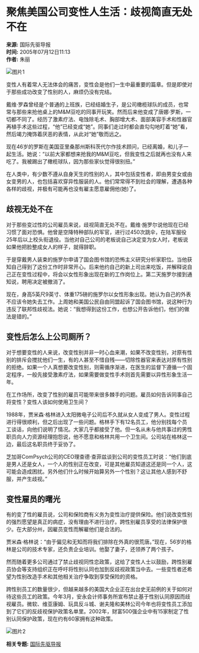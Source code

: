 # 聚焦美国公司变性人生活：歧视简直无处不在

**来源:** 国际先驱导报  
**时间:** 2005年07月12日11:13  
**作者:** 朱丽  

![图片1](http://image2.sina.com.cn/dy/31/1_1-31-479_20030729113330.jpg)

变性人有着常人无法体会的痛苦，变性会是他们一生中最重要的篇章。但是即使对于那些成功改变了性别的人，麻烦仍没有完结。

戴维·罗森曾经是个普通的上班族，已经结婚生子，是公司橄榄球队的成员，也常常与那些来抢他桌上的M&M豆吃的同事开玩笑。然而后来他变成了唐娜·罗斯，一切都不同了。经历了激素疗法、电蚀除毛术、胸部增大术、面部美容手术和性器官再植手术这些过程，“他”已经变成“她”。同事们走过时都会直勾勾地盯着“她”看，然后竭力掩饰着厌恶的表情，从此对“她”敬而远之。

现在46岁的罗斯在美国亚里桑那州斯科茨代尔作技术顾问，已经离婚，和儿子一起生活。她说：“以前大家都想来抢我的M&M豆吃，但我变性之后就再也没有人来吃了。我被踢出了橄榄球队，因为那些家伙觉得很别扭。”

在人类中，有少数不遵从自身天生的性别的人，其中包括变性者，即由男变女或由女变男的人，也包括喜欢穿异性服装的人。他们常常得不到社会的理解，遭遇各种各样的歧视，并极有可能再也没有雇主愿意雇佣他(她)了。

## 歧视无处不在

对于那些变过性的公司雇员来说，歧视简直无处不在。戴维·施罗尔说他现在已经习惯了面对恐惧。他曾是空降特种部队的军官，进行过450次跳伞，在陆军服役25年后以上校头衔退役。当他对自己公司的老板说自己决定变为女人时，老板说如果他把脸整成女人的样子，就得辞职。

于是穿戴男人装束的施罗尔申请了国会图书馆的恐怖主义研究分析家职位。当他获知自己得到了这份工作时非常开心。后来他约自己的新上司出来吃饭，并解释说自己正在变性过程中，将会以女性形象出现在新的工作岗位上。第二天施罗尔接到通知说，聘用决定被撤消了。

现在，身高5英尺9英寸、体重175磅的施罗尔以女性形象出现。她认为自己的外表不应该令她失去工作。上周她和美国公民自由同盟起诉了国会图书馆，说这种行为违反了联邦性歧视法。她说：“我想得到这份工作，也想公开告诉他们，他们的做法是错的。”

## 变性后怎么上公司厕所？

对于想要变性的人来说，改变性别并非一时心血来潮，如果不改变性别，对原有性别的排斥会搅扰他们一生，有的人甚至不惜自残——切除性器官来表达对原有性别的拒绝。如果一个人真想要改变性别，则需循序渐进，在医生的监督下遵循一个固定程序，一般先接受激素疗法，如果需要做变性手术则首先需要以异性形象生活一年。

在工作场所，改变了性别的雇员可能带来很多棘手的问题。雇员如何告诉同事自己将变性？变性人该如何使用卫生间？

1988年，贾米森·格林进入太阳微电子公司后不久就从女人变成了男人。变性过程进行得很顺利，但之后出现了一些问题。格林手下有12名员工，他分别找每个员工谈话，向他们说明了情况。大家几乎都接受了他。但一名从未与他共事过的男性职员向人力资源经理抱怨说，他不愿意和格林共用一个卫生间。公司站在格林这一边，最后这名职员终于妥协了。

芝加哥ComPsych公司的CEO理查德·查菲兹谈到公司的变性员工时说：“他们到底是男人还是女人，一个人的性别正在改变，可是其他雇员知道这还是同一个人，这可能会造成困扰。另外他们什么时候开始算另外一个性别？这让其他人感到不舒服，并产生歧视。”

## 变性雇员的曙光

有的变了性的雇员说，公司和保险商有义务为变性治疗提供保险。他们说改变性别的强烈愿望是真正的病症，没有理由不进行治疗。跨性别雇员享受的法律保护很少。在大部分州，因雇员变性而解雇他们是合法的。

贾米森·格林说：“由于偏见和无知而将我们排除在外真的很荒唐。”现在，56岁的格林是公司的技术专家，还负责企业培训。他娶了妻子，还领养了两个孩子。

然而随着更多公司通过了禁止歧视同性恋政策，这给了变性人士以鼓励，跨性别雇员协会等支持组织正在呼吁将性别认同也加到反歧视政策当中去。一些变性者还希望为性别改造手术和其他相关治疗争取到享受保险的资格。

跨性别员工的数量很少，但越来越多的美国大企业正在出台史无前例的关于如何对待这些员工的政策。今年3月，安永会计师事务所宣布禁止基于性别认同原因而歧视雇员。微软、维亚康姆、玩具反斗城、谢夫隆和美林公司今年也将变性员工添加到了它们的反歧视保护政策名单里。2002年，财富500强企业中有15家制定了性别认同保护政策，现在约有60家拥有这种政策。

![图片2](http://image2.sina.com.cn/dy/images/xfrd_04.gif)

**相关专题:** [国际先驱导报](http://news.sina.com.cn/m/gjxqb/index.html)
<!-- tcd_original_link https://news.sina.com.cn/s/2005-07-12/11137200842.shtml -->
